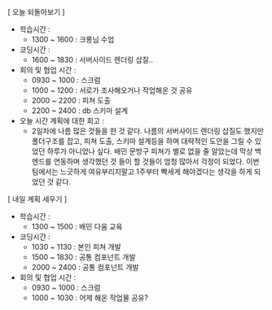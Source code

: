 [ 오늘 되돌아보기 ]

- 학습시간 :
  - 1300 ~ 1600 : 크롱님 수업
- 코딩시간 :
  - 1600 ~ 1830 : 서버사이드 렌더링 삽질..
- 회의 및 협업 시간 :
  - 0930 ~ 1000 : 스크럼
  - 1000 ~ 1200 : 서로가 조사해오거나 작업해온 것 공유
  - 2000 ~ 2200 : 피쳐 도출
  - 2200 ~ 2400 : db 스키마 설계
- 오늘 시간 계획에 대한 회고 :
  - 2일차에 나름 많은 것들을 한 것 같다. 나름의 서버사이드 렌더링 삽질도 했지만 폴더구조를 잡고, 피쳐 도출, 스키마 설계등을 하며 대략적인 도안을 그릴 수 있었던 하루가 아니었나 싶다. 배민 문방구 피쳐가 별로 없을 줄 알았는데 막상 백엔드를 연동하며 생각했던 것 들이 할 것들이 엄청 많아서 걱정이 되었다. 이번 팀에서는 느긋하게 여유부리지말고 1주부터 빡세게 해야겠다는 생각을 하게 되었던 것 같다.

[ 내일 계획 세우기 ]

- 학습시간 :
  - 1300 ~ 1500 : 배민 다움 교육
- 코딩시간 :
  - 1030 ~ 1130 : 본인 피쳐 개발
  - 1500 ~ 1830 : 공통 컴포넌트 개발
  - 2000 ~ 2400 : 공통 컴포넌트 개발
- 회의 및 협업 시간 :
  - 0930 ~ 1000 : 스크럼
  - 1000 ~ 1030 : 어제 해온 작업물 공유?
